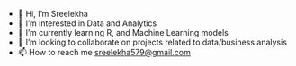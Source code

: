 - 👋 Hi, I’m Sreelekha
- 👀 I’m interested in Data and Analytics
- 🌱 I’m currently learning R, and Machine Learning models
- 💞️ I’m looking to collaborate on projects related to data/business analysis
- 📫 How to reach me sreelekha579@gmail.com

<!---
sreelekha3399/sreelekha3399 is a ✨ special ✨ repository because its `README.md` (this file) appears on your GitHub profile.
You can click the Preview link to take a look at your changes.
--->
